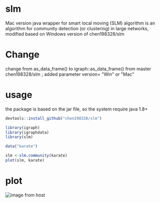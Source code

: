 # slm
Mac version java wrapper for smart local moving (SLM) algorithm is an algorithm for community detection (or clustering) in large networks, modified based on Windows version of chen198328/slm


#  Change
change from as_data_frame() to igraph::as_data_frame() from master chen198328/slm ;
added parameter version= "Win" or "Mac"

# usage

the package is based on the jar file, so the system require java 1.8+ 

```r
devtools::install_github("chen198328/slm")

library(igraph)
library(igraphdata)
library(slm)

data("karate")

slm <-slm.community(karate)
plot(slm, karate)
```

# plot
![image from host](http://ludowaltman.nl/slm/network.png)
